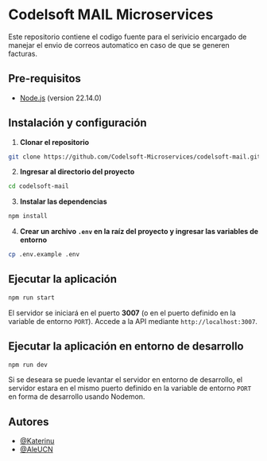 # Codelsoft MAIL Microservices
Este repositorio contiene el codigo fuente para el serivicio encargado de manejar el envio de correos automatico en caso de que se generen facturas.

## Pre-requisitos
- [Node.js](https://nodejs.org/es/) (version 22.14.0)

## Instalación y configuración

1. **Clonar el repositorio**
```bash
git clone https://github.com/Codelsoft-Microservices/codelsoft-mail.git
```

2. **Ingresar al directorio del proyecto**
```bash
cd codelsoft-mail
```

3. **Instalar las dependencias**
```bash
npm install
```

4. **Crear un archivo `.env` en la raíz del proyecto y ingresar las variables de entorno**
```bash
cp .env.example .env
```

## Ejecutar la aplicación
```bash
npm run start
```
El servidor se iniciará en el puerto **3007** (o en el puerto definido en la variable de entorno `PORT`). Accede a la API mediante `http://localhost:3007`.

## Ejecutar la aplicación en entorno de desarrollo
```bash
npm run dev
```
Si se deseara se puede levantar el servidor en entorno de desarrollo, el servidor estara en el mismo puerto definido en la variable de entorno `PORT` en forma de desarrollo usando Nodemon.

## Autores
- [@Katerinu](https://www.github.com/Katerinu)
- [@AleUCN](https://github.com/AleUCN)

